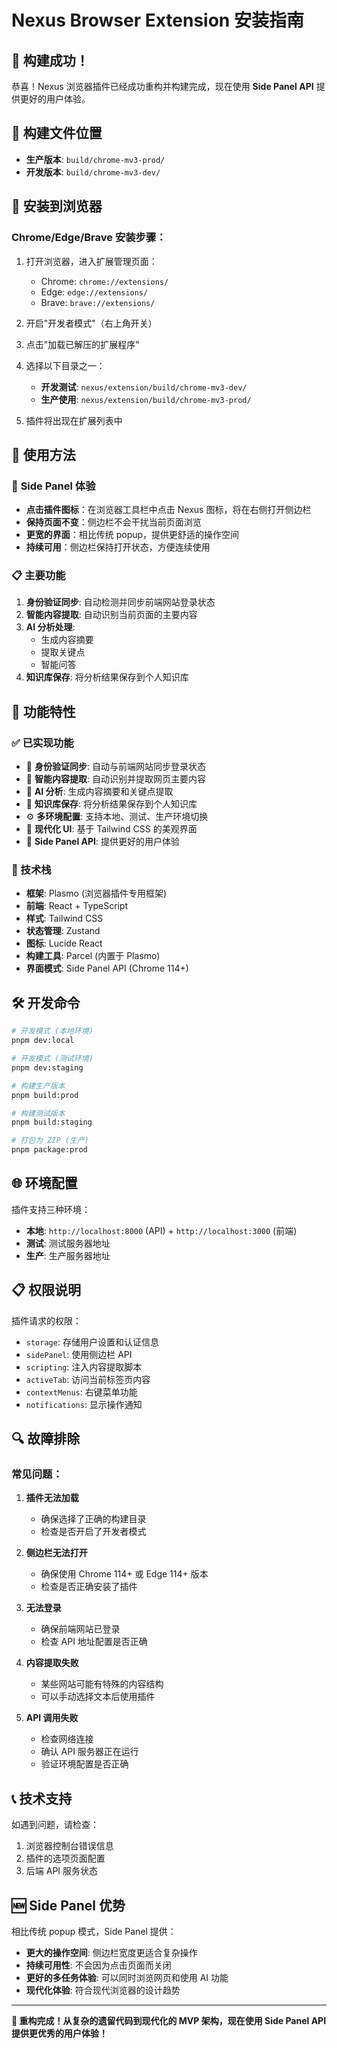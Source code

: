 # Nexus Browser Extension 安装指南

## 🎉 构建成功！

恭喜！Nexus 浏览器插件已经成功重构并构建完成，现在使用 **Side Panel API** 提供更好的用户体验。

## 📁 构建文件位置

- **生产版本**: `build/chrome-mv3-prod/`
- **开发版本**: `build/chrome-mv3-dev/`

## 🔧 安装到浏览器

### Chrome/Edge/Brave 安装步骤：

1. 打开浏览器，进入扩展管理页面：
   - Chrome: `chrome://extensions/`
   - Edge: `edge://extensions/`
   - Brave: `brave://extensions/`

2. 开启"开发者模式"（右上角开关）

3. 点击"加载已解压的扩展程序"

4. 选择以下目录之一：
   - **开发测试**: `nexus/extension/build/chrome-mv3-dev/`
   - **生产使用**: `nexus/extension/build/chrome-mv3-prod/`

5. 插件将出现在扩展列表中

## 🚀 使用方法

### 🎯 **Side Panel 体验**
- **点击插件图标**：在浏览器工具栏中点击 Nexus 图标，将在右侧打开侧边栏
- **保持页面不变**：侧边栏不会干扰当前页面浏览
- **更宽的界面**：相比传统 popup，提供更舒适的操作空间
- **持续可用**：侧边栏保持打开状态，方便连续使用

### 📋 **主要功能**
1. **身份验证同步**: 自动检测并同步前端网站登录状态
2. **智能内容提取**: 自动识别当前页面的主要内容
3. **AI 分析处理**: 
   - 生成内容摘要
   - 提取关键点
   - 智能问答
4. **知识库保存**: 将分析结果保存到个人知识库

## 🚀 功能特性

### ✅ 已实现功能
- 🔐 **身份验证同步**: 自动与前端网站同步登录状态
- 📄 **智能内容提取**: 自动识别并提取网页主要内容
- 🤖 **AI 分析**: 生成内容摘要和关键点提取
- 💾 **知识库保存**: 将分析结果保存到个人知识库
- ⚙️ **多环境配置**: 支持本地、测试、生产环境切换
- 🎨 **现代化 UI**: 基于 Tailwind CSS 的美观界面
- 🔄 **Side Panel API**: 提供更好的用户体验

### 🔧 技术栈
- **框架**: Plasmo (浏览器插件专用框架)
- **前端**: React + TypeScript
- **样式**: Tailwind CSS
- **状态管理**: Zustand
- **图标**: Lucide React
- **构建工具**: Parcel (内置于 Plasmo)
- **界面模式**: Side Panel API (Chrome 114+)

## 🛠️ 开发命令

```bash
# 开发模式 (本地环境)
pnpm dev:local

# 开发模式 (测试环境)
pnpm dev:staging

# 构建生产版本
pnpm build:prod

# 构建测试版本
pnpm build:staging

# 打包为 ZIP (生产)
pnpm package:prod
```

## 🌐 环境配置

插件支持三种环境：

- **本地**: `http://localhost:8000` (API) + `http://localhost:3000` (前端)
- **测试**: 测试服务器地址
- **生产**: 生产服务器地址

## 📋 权限说明

插件请求的权限：
- `storage`: 存储用户设置和认证信息
- `sidePanel`: 使用侧边栏 API
- `scripting`: 注入内容提取脚本
- `activeTab`: 访问当前标签页内容
- `contextMenus`: 右键菜单功能
- `notifications`: 显示操作通知

## 🔍 故障排除

### 常见问题：

1. **插件无法加载**
   - 确保选择了正确的构建目录
   - 检查是否开启了开发者模式

2. **侧边栏无法打开**
   - 确保使用 Chrome 114+ 或 Edge 114+ 版本
   - 检查是否正确安装了插件

3. **无法登录**
   - 确保前端网站已登录
   - 检查 API 地址配置是否正确

4. **内容提取失败**
   - 某些网站可能有特殊的内容结构
   - 可以手动选择文本后使用插件

5. **API 调用失败**
   - 检查网络连接
   - 确认 API 服务器正在运行
   - 验证环境配置是否正确

## 📞 技术支持

如遇到问题，请检查：
1. 浏览器控制台错误信息
2. 插件的选项页面配置
3. 后端 API 服务状态

## 🆕 Side Panel 优势

相比传统 popup 模式，Side Panel 提供：
- **更大的操作空间**: 侧边栏宽度更适合复杂操作
- **持续可用性**: 不会因为点击页面而关闭
- **更好的多任务体验**: 可以同时浏览网页和使用 AI 功能
- **现代化体验**: 符合现代浏览器的设计趋势

---

**🎊 重构完成！从复杂的遗留代码到现代化的 MVP 架构，现在使用 Side Panel API 提供更优秀的用户体验！** 